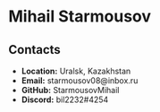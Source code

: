 <h1>Mihail Starmousov</h1>
<h2>Contacts</h2>
<ul>
  <li><b>Location:</b> Uralsk, Kazakhstan</li>
  <li><b>Email:</b> starmousov08@inbox.ru</li>
  <li><b>GitHub:</b><a href:https://github.com/StarmousovMihail> StarmousovMihail</a></li>
  <li><b>Discord:</b> bil2232#4254</li>
</ul>
